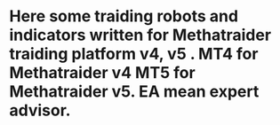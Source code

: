 # Here some traiding robots and indicators written for Methatraider traiding platform v4, v5 . MT4 for Methatraider v4 MT5 for Methatraider v5. EA mean expert advisor.

